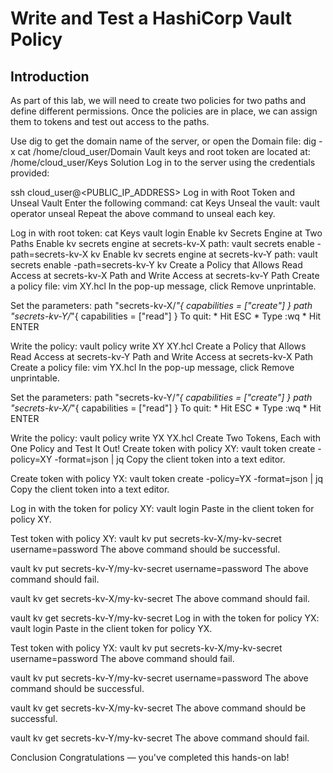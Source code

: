 
# Write and Test a HashiCorp Vault Policy

## Introduction
As part of this lab, we will need to create two policies for two paths and define different permissions. Once the policies are in place, we can assign them to tokens and test out access to the paths.

Use dig to get the domain name of the server, or open the Domain file:
dig -x <SERVER PUBLIC IP>
cat /home/cloud_user/Domain
Vault keys and root token are located at:
/home/cloud_user/Keys
Solution
Log in to the server using the credentials provided:

ssh cloud_user@<PUBLIC_IP_ADDRESS>
Log in with Root Token and Unseal Vault
Enter the following command:
cat Keys
Unseal the vault:
vault operator unseal <KEY>
Repeat the above command to unseal each key.

Log in with root token:
cat Keys
vault login <ROOT TOKEN>
Enable kv Secrets Engine at Two Paths
Enable kv secrets engine at secrets-kv-X path:
vault secrets enable -path=secrets-kv-X kv
Enable kv secrets engine at secrets-kv-Y path:
vault secrets enable -path=secrets-kv-Y kv
Create a Policy that Allows Read Access at secrets-kv-X Path and Write Access at secrets-kv-Y Path
Create a policy file:
vim XY.hcl
In the pop-up message, click Remove unprintable.

Set the parameters:
path "secrets-kv-X/*"{
       capabilities = ["create"]
}
path "secrets-kv-Y/*"{
       capabilities = ["read"]
}
To quit: * Hit ESC * Type :wq * Hit ENTER

Write the policy:
vault policy write XY XY.hcl
Create a Policy that Allows Read Access at secrets-kv-Y Path and Write Access at secrets-kv-X Path
Create a policy file:
vim YX.hcl
In the pop-up message, click Remove unprintable.

Set the parameters:
path "secrets-kv-Y/*"{
       capabilities = ["create"]
}
path "secrets-kv-X/*"{
       capabilities = ["read"]
}
To quit: * Hit ESC * Type :wq * Hit ENTER

Write the policy:
vault policy write YX YX.hcl
Create Two Tokens, Each with One Policy and Test It Out!
Create token with policy XY:
vault token create -policy=XY -format=json | jq
Copy the client token into a text editor.

Create token with policy YX:
vault token create -policy=YX -format=json | jq
Copy the client token into a text editor.

Log in with the token for policy XY:
vault login
Paste in the client token for policy XY.

Test token with policy XY:
vault kv put secrets-kv-X/my-kv-secret username=password
The above command should be successful.

vault kv put secrets-kv-Y/my-kv-secret username=password
The above command should fail.

vault kv get secrets-kv-X/my-kv-secret
The above command should fail.

vault kv get secrets-kv-Y/my-kv-secret
Log in with the token for policy YX:
vault login
Paste in the client token for policy YX.

Test token with policy YX:
vault kv put secrets-kv-X/my-kv-secret username=password
The above command should fail.

vault kv put secrets-kv-Y/my-kv-secret username=password
The above command should be successful.

vault kv get secrets-kv-X/my-kv-secret
The above command should be successful.

vault kv get secrets-kv-Y/my-kv-secret
The above command should fail.

Conclusion
Congratulations — you've completed this hands-on lab!
